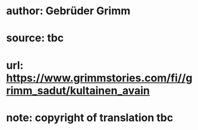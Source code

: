 # author: Gebrüder Grimm
# source: tbc
# url: https://www.grimmstories.com/fi//grimm_sadut/kultainen_avain
# note: copyright of translation tbc


